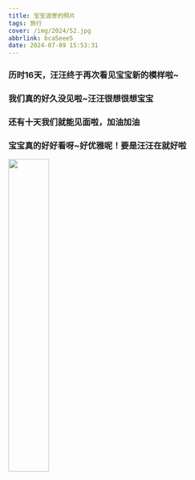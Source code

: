 ```yaml
---
title: 宝宝遥寄的照片
tags: 旅行
cover: /img/2024/52.jpg
abbrlink: bca5eee5
date: 2024-07-09 15:53:31
---
```

### 历时16天，汪汪终于再次看见宝宝新的模样啦~
### 我们真的好久没见啦~汪汪很想很想宝宝
### 还有十天我们就能见面啦，加油加油
### 宝宝真的好好看呀~好优雅呢！要是汪汪在就好啦
<img src="/img/2024/51.jpg" width="40%" height="40%">